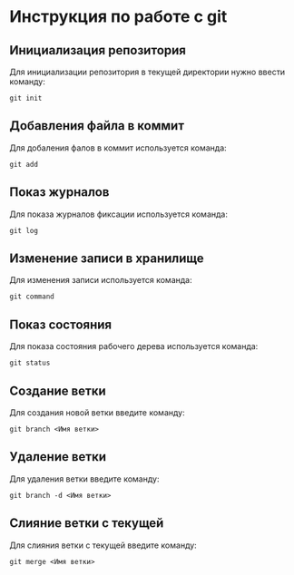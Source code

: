 # Инструкция по работе с git

## Инициализация репозитория

Для инициализации репозитория в текущей директории нужно ввести команду:
```
git init
```

## Добавления файла в коммит

Для добаления фалов в коммит используется команда:
```
git add
```

## Показ журналов

Для показа журналов фиксации используется команда:
```
git log
```

## Изменение записи в хранилище

Для изменения записи используется команда:
```
git command
```

## Показ состояния

Для показа состояния рабочего дерева используется команда:
```
git status
```

## Создание ветки

Для создания новой ветки введите команду:

```
git branch <Имя ветки>
```

## Удаление ветки

Для удаления ветки введите команду:

```
git branch -d <Имя ветки>
```

## Слияние ветки с текущей

Для слияния ветки с текущей введите команду:

```
git merge <Имя ветки>
```